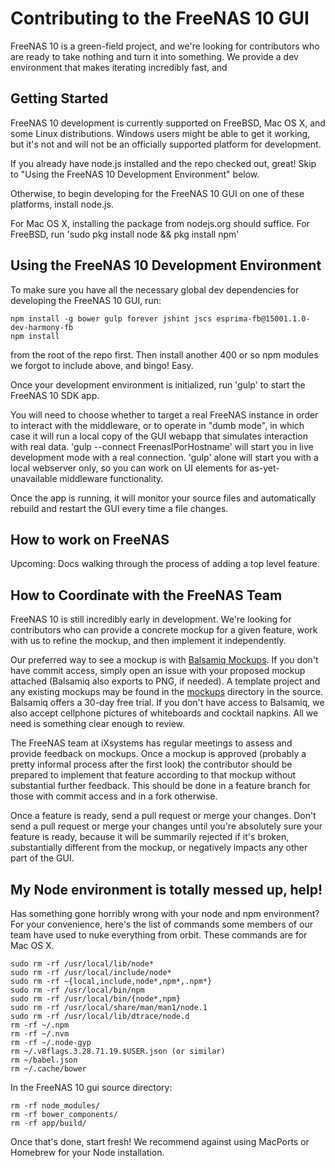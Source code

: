 # Contributing to the FreeNAS 10 GUI

FreeNAS 10 is a green-field project, and we're looking for contributors who are
ready to take nothing and turn it into something. We provide a dev environment
that makes iterating incredibly fast, and

## Getting Started

FreeNAS 10 development is currently supported on FreeBSD, Mac OS X, and some
Linux distributions. Windows users might be able to get it working, but it's not
and will not be an officially supported platform for development.

If you already have node.js installed and the repo checked out, great! Skip to
"Using the FreeNAS 10 Development Environment" below.

Otherwise, to begin developing for the FreeNAS 10 GUI on one of these platforms,
install node.js.

For Mac OS X, installing the package from nodejs.org should suffice.
For FreeBSD, run 'sudo pkg install node && pkg install npm'

## Using the FreeNAS 10 Development Environment

To make sure you have all the necessary global dev dependencies for developing
the FreeNAS 10 GUI, run:

    npm install -g bower gulp forever jshint jscs esprima-fb@15001.1.0-dev-harmony-fb
    npm install

from the root of the repo first.  Then install another 400 or so npm modules
we forgot to include above, and bingo!  Easy.

Once your development environment is initialized, run 'gulp' to start the
FreeNAS 10 SDK app.

You will need to choose whether to target a real FreeNAS instance in order to
interact with the middleware, or to operate in "dumb mode", in which case it
will run a local copy of the GUI webapp that simulates interaction with real
data. 'gulp --connect FreenasIPorHostname' will start you in live development
mode with a real connection. 'gulp' alone will start you with a local webserver
only, so you can work on UI elements for as-yet-unavailable middleware
functionality.

Once the app is running, it will monitor your source files and automatically
rebuild and restart the GUI every time a file changes.

## How to work on FreeNAS

Upcoming: Docs walking through the process of adding a top level feature.

## How to Coordinate with the FreeNAS Team

FreeNAS 10 is still incredibly early in development. We're looking for
contributors who can provide a concrete mockup for a given feature, work with us
to refine the mockup, and then implement it independently.

Our preferred way to see a mockup is with
[Balsamiq Mockups](https://balsamiq.com/). If you don't have commit access,
simply open an issue with your proposed mockup attached (Balsamiq also exports
to PNG, if needed). A template project and any existing mockups may be found in
the [mockups](https://github.com/freenas/gui/tree/master/mockups) directory in
the source. Balsamiq offers a 30-day free trial. If you don't have access to
Balsamiq, we also accept cellphone pictures of whiteboards and cocktail napkins.
All we need is something clear enough to review.

The FreeNAS team at iXsystems has regular meetings to assess and provide
feedback on mockups. Once a mockup is approved (probably a pretty informal
process after the first look) the contributor should be prepared to implement
that feature according to that mockup without substantial further feedback. This
should be done in a feature branch for those with commit access and in a fork
otherwise.

Once a feature is ready, send a pull request or merge your changes. Don't send
a pull request or merge your changes until you're absolutely sure your feature
is ready, because it will be summarily rejected if it's broken, substantially
different from the mockup, or negatively impacts any other part of the GUI.

## My Node environment is totally messed up, help!

Has something gone horribly wrong with your node and npm environment? For your
convenience, here's the list of commands some members of our team have used to
nuke everything from orbit. These commands are for Mac OS X.

    sudo rm -rf /usr/local/lib/node*
    sudo rm -rf /usr/local/include/node*
    sudo rm -rf ~{local,include,node*,npm*,.npm*}
    sudo rm -rf /usr/local/bin/npm
    sudo rm -rf /usr/local/bin/{node*,npm}
    sudo rm -rf /usr/local/share/man/man1/node.1
    sudo rm -rf /usr/local/lib/dtrace/node.d
    rm -rf ~/.npm
    rm -rf ~/.nvm
    rm -rf ~/.node-gyp
    rm ~/.v8flags.3.28.71.19.$USER.json (or similar)
    rm ~/babel.json
    rm ~/.cache/bower

In the FreeNAS 10 gui source directory:

    rm -rf node_modules/
    rm -rf bower_components/
    rm -rf app/build/

Once that's done, start fresh! We recommend against using MacPorts or Homebrew
for your Node installation.
